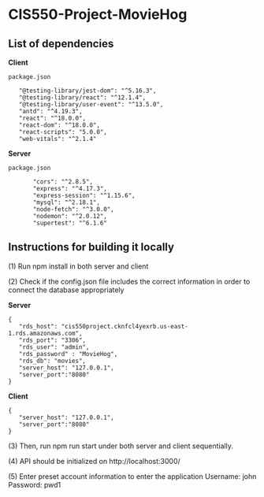 # CIS550-Project-MovieHog
## List of dependencies

**Client**

```
package.json

   "@testing-library/jest-dom": "^5.16.3",
   "@testing-library/react": "^12.1.4",
   "@testing-library/user-event": "^13.5.0",
   "antd": "^4.19.3",
   "react": "^18.0.0",
   "react-dom": "^18.0.0",
   "react-scripts": "5.0.0",
   "web-vitals": "^2.1.4"
```

**Server**

```
package.json

       "cors": "^2.8.5",
       "express": "^4.17.3",
       "express-session": "^1.15.6",
       "mysql": "^2.18.1",
       "node-fetch": "^3.0.0",
       "nodemon": "^2.0.12",
       "supertest": "^6.1.6"
```

## Instructions for building it locally

(1) Run npm install in both server and client

(2) Check if the config.json file includes the correct information in order to connect the database appropriately

**Server**

```
{
   "rds_host": "cis550project.cknfcl4yexrb.us-east-1.rds.amazonaws.com",
   "rds_port": "3306",
   "rds_user": "admin",
   "rds_password" : "MovieHog",
   "rds_db": "movies",
   "server_host": "127.0.0.1",
   "server_port":"8080"
}
```

**Client**

```
{
   "server_host": "127.0.0.1",
   "server_port":"8080"
}
```

(3) Then, run npm run start under both server and client sequentially.

(4) API should be initialized on http://localhost:3000/

(5) Enter preset account information to enter the application
Username: john
Password: pwd1
